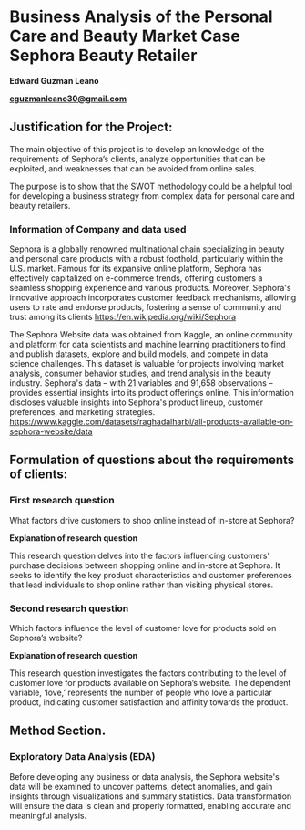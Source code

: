 # Business Analysis of the Personal Care and Beauty Market Case Sephora Beauty Retailer  
**Edward Guzman Leano**

**eguzmanleano30@gmail.com**

## Justification for the Project:

The main objective of this project is to develop an knowledge of the requirements of Sephora’s clients, analyze opportunities that can be exploited, and weaknesses that can be avoided from online sales. 

The purpose is to show that the SWOT methodology could be a helpful tool for developing a business strategy from complex data for personal care and beauty retailers.  

### Information of Company and data used
Sephora is a globally renowned multinational chain specializing in beauty and personal care products with a robust foothold, particularly within the U.S. market. Famous for its expansive online platform, Sephora has effectively capitalized on e-commerce trends, offering customers a seamless shopping experience and various products. Moreover, Sephora's innovative approach incorporates customer feedback mechanisms, allowing users to rate and endorse products, fostering a sense of community and trust among its clients
https://en.wikipedia.org/wiki/Sephora

The Sephora Website data was obtained from Kaggle, an online community and platform for data scientists and machine learning practitioners to find and publish datasets, explore and build models, and compete in data science challenges. This dataset is valuable for projects involving market analysis, consumer behavior studies, and trend analysis in the beauty industry. Sephora's data – with 21 variables and 91,658 observations – provides essential insights into its product offerings online. This information discloses valuable insights into Sephora's product lineup, customer preferences, and marketing strategies. https://www.kaggle.com/datasets/raghadalharbi/all-products-available-on-sephora-website/data

## Formulation of questions about the requirements of clients: 

### First research question 

What factors drive customers to shop online instead of in-store at Sephora?  

**Explanation of research question** 

This research question delves into the factors influencing customers’ purchase decisions between shopping online and in-store at Sephora. It seeks to identify the key product characteristics and customer preferences that lead individuals to shop online rather than visiting physical stores. 

### Second research question 

Which factors influence the level of customer love for products sold on Sephora’s website?   

**Explanation of research question**

This research question investigates the factors contributing to the level of customer love for products available on Sephora’s website. The dependent variable, ‘love,’ represents the number of people who love a particular product, indicating customer satisfaction and affinity towards the product. 


## Method Section. 

### Exploratory Data Analysis (EDA)
Before developing any business or data analysis, the Sephora website's data will be examined to uncover patterns, detect anomalies, and gain insights through visualizations and summary statistics. Data transformation will ensure the data is clean and properly formatted, enabling accurate and meaningful analysis.


















